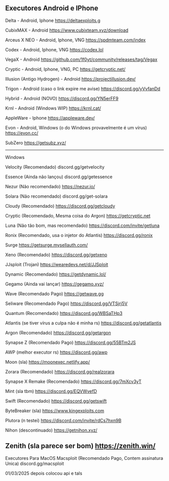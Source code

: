 Executores
Android e IPhone
-----------------------------------------------------------


Delta - Android, Iphone
https://deltaexploits.g

CubixMAX - Android
https://www.cubixteam.xyz/download

Arceus X NEO - Android, Iphone, VNG
https://spdmteam.com/index

Codex - Android, Iphone, VNG
https://codex.lol

VegaX - Android
https://github.com/1f0yt/community/releases/tag/Vegax

Cryptic - Android, Iphone, VNG, PC
https://getcryptic.net/

Illusion (Antigo Hydrogen) - Android
https://projectillusion.dev/

Trigon - Android (caso o link expire me avise)
https://discord.gg/yVvfanDd

Hybrid - Android (NOVO)
https://discord.gg/YN5erFF9

Krnl - Android (Windows WIP)
https://krnl.cat/

AppleWare - Iphone
https://appleware.dev/

Evon - Android, Windows (o do Windows provavelmente é um vírus)
https://evon.cc/

SubZero
https://getsubz.xyz/

-----------------------------------------------------------
Windows

Velocity (Recomendado)
discord.gg/getvelocity

Essence (Ainda não lançou)
discord.gg/getessence

Nezur (Não recomendado)
https://nezur.io/


Solara (Não recomendado)
discord.gg/get-solara

Cloudy (Recomendado)
https://discord.gg/getcloudy

Cryptic (Recomendado, Mesma coisa do Argon)
https://getcryptic.net

Luna (Não tão bom, mas recomendado)
https://discord.com/invite/getluna

Ronix (Recomendado, usa o injetor do Atlantis)
https://discord.gg/ronix

Surge
https://getsurge.mysellauth.com/

Xeno (Recomendado)
https://discord.gg/getxeno

JJsploit (Trojan)
https://wearedevs.net/d/JJSploit

Dynamic (Recomendado)
https://getdynamic.lol/

Gegamo (Ainda vai lançar)
https://gegamo.xyz/

Wave (Recomendado Pago)
https://getwave.gg

Seliware (Recomendado Pago)
https://discord.gg/VTSjrj5V

Quantum (Recomendado)
https://discord.gg/WBSaTHp3

Atlantis (se tiver vírus a culpa não é minha rs)
https://discord.gg/getatlantis

Argon (Recomendado)
https://discord.gg/getargon

Synapse Z (Recomendado Pago)
https://discord.gg/55BTm2JS

AWP (melhor executor rs)
https://discord.gg/awp

Moon (sla)
https://moonexec.netlify.app/

Zorara (Recomendado)
https://discord.gg/realzorara

Synapse X Remake (Recomendado)
https://discord.gg/7mXcv3yT

Mint (sla tbm)
https://discord.gg/EQVWvefD

Swift (Recomendado)
https://discord.gg/getswift

ByteBreaker (sla)
https://www.kingexploits.com

Plutora (n testei)
https://discord.com/invite/rdCs7hxn9B

Nihon (descontinuado)
https://getnihon.xyz/

Zenith (sla parece ser bom)
https://zenith.win/
-----------------------------------------------------------
Executores Para MacOS
Macsploit (Recomendado Pago, Contem assinatura Unica)
discord.gg/macsploit






01/03/2025
depois colocou api e tals
